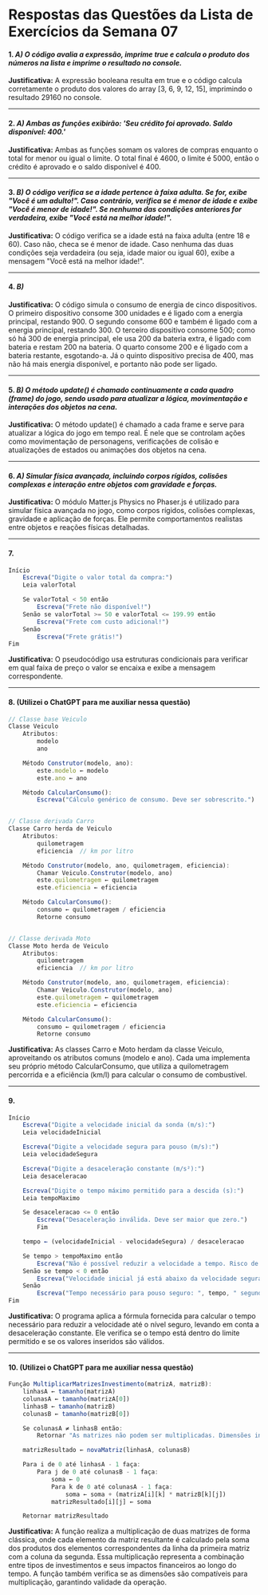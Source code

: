 # Respostas das Questões da Lista de Exercícios da Semana 07

#### 1.  **_A) O código avalia a expressão, imprime true e calcula o produto dos números na lista e imprime o resultado no console._** 

**Justificativa:** A expressão booleana resulta em true e o código calcula corretamente o produto dos valores do array [3, 6, 9, 12, 15], imprimindo o resultado 29160 no console.
______

#### 2.  **_A) Ambas as funções exibirão: 'Seu crédito foi aprovado. Saldo disponível: 400.'_**

**Justificativa:** Ambas as funções somam os valores de compras enquanto o total for menor ou igual o limite. O total final é 4600, o limite é 5000, então o crédito é aprovado e o saldo disponível é 400.
______

#### 3.  **_B) O código verifica se a idade pertence à faixa adulta. Se for, exibe "Você é um adulto!". Caso contrário, verifica se é menor de idade e exibe "Você é menor de idade!". Se nenhuma das condições anteriores for verdadeira, exibe "Você está na melhor idade!"._**

**Justificativa:** O código verifica se a idade está na faixa adulta (entre 18 e 60). Caso não, checa se é menor de idade. Caso nenhuma das duas condições seja verdadeira (ou seja, idade maior ou igual 60), exibe a mensagem "Você está na melhor idade!".
______

#### 4.  **_B)_**

**Justificativa:** O código simula o consumo de energia de cinco dispositivos. O primeiro dispositivo consome 300 unidades e é ligado com a energia principal, restando 900. O segundo consome 600 e também é ligado com a energia principal, restando 300. O terceiro dispositivo consome 500; como só há 300 de energia principal, ele usa 200 da bateria extra, é ligado com bateria e restam 200 na bateria. O quarto consome 200 e é ligado com a bateria restante, esgotando-a. Já o quinto dispositivo precisa de 400, mas não há mais energia disponível, e portanto não pode ser ligado.
______

#### 5.  **_B) O método update() é chamado continuamente a cada quadro (frame) do jogo, sendo usado para atualizar a lógica, movimentação e interações dos objetos na cena._**

**Justificativa:** O método update() é chamado a cada frame e serve para atualizar a lógica do jogo em tempo real. É nele que se controlam ações como movimentação de personagens, verificações de colisão e atualizações de estados ou animações dos objetos na cena.
______

#### 6.  **_A) Simular física avançada, incluindo corpos rígidos, colisões complexas e interação entre objetos com gravidade e forças._**

**Justificativa:** O módulo Matter.js Physics no Phaser.js é utilizado para simular física avançada no jogo, como corpos rígidos, colisões complexas, gravidade e aplicação de forças. Ele permite comportamentos realistas entre objetos e reações físicas detalhadas.
______

#### 7.  

```javascript
Início
    Escreva("Digite o valor total da compra:")
    Leia valorTotal

    Se valorTotal < 50 então
        Escreva("Frete não disponível!")
    Senão se valorTotal >= 50 e valorTotal <= 199.99 então
        Escreva("Frete com custo adicional!")
    Senão
        Escreva("Frete grátis!")
Fim
```

**Justificativa:** O pseudocódigo usa estruturas condicionais para verificar em qual faixa de preço o valor se encaixa e exibe a mensagem correspondente.
______

#### 8. (Utilizei o ChatGPT para me auxiliar nessa questão)

```javascript
// Classe base Veiculo
Classe Veiculo
    Atributos:
        modelo
        ano

    Método Construtor(modelo, ano):
        este.modelo ← modelo
        este.ano ← ano

    Método CalcularConsumo():
        Escreva("Cálculo genérico de consumo. Deve ser sobrescrito.")


// Classe derivada Carro
Classe Carro herda de Veiculo
    Atributos:
        quilometragem
        eficiencia  // km por litro

    Método Construtor(modelo, ano, quilometragem, eficiencia):
        Chamar Veiculo.Construtor(modelo, ano)
        este.quilometragem ← quilometragem
        este.eficiencia ← eficiencia

    Método CalcularConsumo():
        consumo ← quilometragem / eficiencia
        Retorne consumo


// Classe derivada Moto
Classe Moto herda de Veiculo
    Atributos:
        quilometragem
        eficiencia  // km por litro

    Método Construtor(modelo, ano, quilometragem, eficiencia):
        Chamar Veiculo.Construtor(modelo, ano)
        este.quilometragem ← quilometragem
        este.eficiencia ← eficiencia

    Método CalcularConsumo():
        consumo ← quilometragem / eficiencia
        Retorne consumo
```

**Justificativa:** As classes Carro e Moto herdam da classe Veiculo, aproveitando os atributos comuns (modelo e ano). Cada uma implementa seu próprio método CalcularConsumo, que utiliza a quilometragem percorrida e a eficiência (km/l) para calcular o consumo de combustível.
______

#### 9.

```javascript
Início
    Escreva("Digite a velocidade inicial da sonda (m/s):")
    Leia velocidadeInicial

    Escreva("Digite a velocidade segura para pouso (m/s):")
    Leia velocidadeSegura

    Escreva("Digite a desaceleração constante (m/s²):")
    Leia desaceleracao

    Escreva("Digite o tempo máximo permitido para a descida (s):")
    Leia tempoMaximo

    Se desaceleracao <= 0 então
        Escreva("Desaceleração inválida. Deve ser maior que zero.")
        Fim

    tempo ← (velocidadeInicial - velocidadeSegura) / desaceleracao

    Se tempo > tempoMaximo então
        Escreva("Não é possível reduzir a velocidade a tempo. Risco de desvio orbital!")
    Senão se tempo < 0 então
        Escreva("Velocidade inicial já está abaixo da velocidade segura.")
    Senão
        Escreva("Tempo necessário para pouso seguro: ", tempo, " segundos.")
Fim
```

**Justificativa:** O programa aplica a fórmula fornecida para calcular o tempo necessário para reduzir a velocidade até o nível seguro, levando em conta a desaceleração constante. Ele verifica se o tempo está dentro do limite permitido e se os valores inseridos são válidos.
______

#### 10. (Utilizei o ChatGPT para me auxiliar nessa questão)

```javascript
Função MultiplicarMatrizesInvestimento(matrizA, matrizB):
    linhasA ← tamanho(matrizA)
    colunasA ← tamanho(matrizA[0])
    linhasB ← tamanho(matrizB)
    colunasB ← tamanho(matrizB[0])

    Se colunasA ≠ linhasB então:
        Retornar "As matrizes não podem ser multiplicadas. Dimensões incompatíveis."

    matrizResultado ← novaMatriz(linhasA, colunasB)

    Para i de 0 até linhasA - 1 faça:
        Para j de 0 até colunasB - 1 faça:
            soma ← 0
            Para k de 0 até colunasA - 1 faça:
                soma ← soma + (matrizA[i][k] * matrizB[k][j])
            matrizResultado[i][j] ← soma

    Retornar matrizResultado
```

**Justificativa:** A função realiza a multiplicação de duas matrizes de forma clássica, onde cada elemento da matriz resultante é calculado pela soma dos produtos dos elementos correspondentes da linha da primeira matriz com a coluna da segunda. Essa multiplicação representa a combinação entre tipos de investimentos e seus impactos financeiros ao longo do tempo. A função também verifica se as dimensões são compatíveis para multiplicação, garantindo validade da operação.





